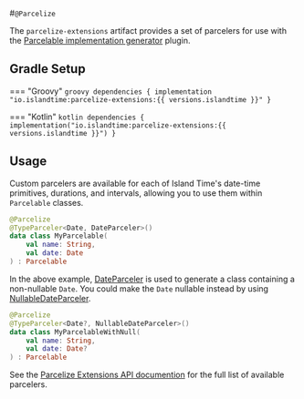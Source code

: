 #`@Parcelize`

The `parcelize-extensions` artifact provides a set of parcelers for use with the [Parcelable implementation generator](https://kotlinlang.org/docs/reference/compiler-plugins.html#parcelable-implementations-generator) plugin.

## Gradle Setup

=== "Groovy"
    ```groovy
    dependencies {
        implementation "io.islandtime:parcelize-extensions:{{ versions.islandtime }}"
    }
    ```

=== "Kotlin"
    ```kotlin
    dependencies {
        implementation("io.islandtime:parcelize-extensions:{{ versions.islandtime }}")
    }
    ```

## Usage

Custom parcelers are available for each of Island Time's date-time primitives, durations, and intervals, allowing you to use them within `Parcelable` classes.

```kotlin
@Parcelize
@TypeParceler<Date, DateParceler>()
data class MyParcelable(
    val name: String,
    val date: Date
) : Parcelable
```

In the above example, [DateParceler](../api/extensions/parcelize/parcelize-extensions/io.islandtime.parcelize/-date-parceler/index.md) is used to generate a class containing a non-nullable `Date`. You could make the `Date` nullable instead by using [NullableDateParceler](../api/extensions/parcelize/parcelize-extensions/io.islandtime.parcelize/-nullable-date-parceler/index.md).

```kotlin
@Parcelize
@TypeParceler<Date?, NullableDateParceler>()
data class MyParcelableWithNull(
    val name: String,
    val date: Date?
) : Parcelable
```

See the [Parcelize Extensions API documention](../api/extensions/parcelize/index.md) for the full list of available parcelers.
